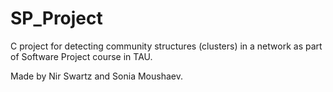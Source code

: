 # SP_Project

C project for detecting community structures (clusters) in a network as part of Software Project course in TAU.

Made by Nir Swartz and Sonia Moushaev.
